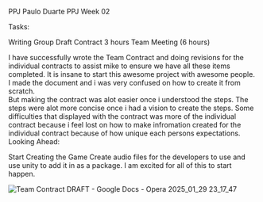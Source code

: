 PPJ
Paulo Duarte PPJ Week 02

Tasks:

Writing Group Draft Contract 3 hours
Team Meeting (6 hours)

I have successfully wrote the Team Contract and doing revisions for the individual contracts to assist mike to ensure we have all these items completed. 
It is insane to start this awesome project with awesome people.  I made the document and i was very confused on how to create it from scratch.  
But making the contract was alot easier once i understood the steps.  The steps were alot more concise once i had a vision to create the steps.
Some difficulties that displayed with the contract was more of the individual contract because i feel lost on how to make infromation created for the individual contract because of how unique each persons expectations. 
Looking Ahead: 

Start Creating the Game
Create audio files for the developers to use and use unity to add it in as a package.
I am excited for all of this to start happen.  


![Team Contract DRAFT - Google Docs - Opera 2025_01_29 23_17_47](https://github.com/user-attachments/assets/0e6b3d81-231c-475e-9b60-5f17c87147ca)
